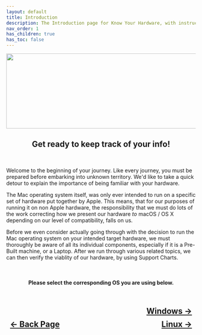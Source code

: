 ```yaml
---
layout: default
title: Introduction
description: The Introduction page for Know Your Hardware, with instructions for common Operating Systems on obtaining such information.
nav_order: 1
has_children: true
has_toc: false
---
```


<style>
  .navigation-container {
    display: flex;
    justify-content: space-between;
    align-items: center;
    width: 100%;
  }
  
  .nav-button {
    margin: 10px;
  }

  .windows-next-button-container {
    text-align: right;
  }

  .windows-next-button {
    margin: 10px;
    top: 0px;
    bottom: 0px;
    left: 0px;
    right: 0px;
  }
</style>

<p align="center">
  <img width="650" height="200" src="../../../assets/Header-KnowYourHardware.png">
</p>

<h2 align="center">Get ready to keep track of your info!</h2>
<br>

Welcome to the beginning of your journey. Like every journey, you must be prepared before embarking into unknown territory. We'd like to take a quick detour to explain the importance of being familiar with your hardware.

The Mac operating system itself, was only ever intended to run on a specific set of hardware put together by Apple. This means, that for our purposes of running it on non Apple hardware, the responsibility that we must do lots of the work correcting how we present our hardware *to* macOS / OS X depending on our level of compatibility, falls on us.

Before we even consider actually going through with the decision to run the Mac operating system on your intended target hardware, we must thoroughly be aware of all its individual components, especially if it is a Pre-Built machine, or a Laptop. After we run through various related topics, we can then verify the viablity of our hardware, by using Support Charts.

<br>
<h4 align="center">Please select the corresponding OS you are using below.</h4>

<h2 align="center">
  <br>
  <div class="windows-next-button-container">
  <a class="windows-next-button" href="../01-Windows/index/">Windows &rarr;</a>
  </div>
  <div class="navigation-container">
    <a class="nav-button" href="../../../docs/01-WelcomeArea/05-Instructs.html">&larr; Back Page</a>
    <a class="nav-button" href="../02-Linux/index/">Linux &rarr;</a>
  </div>
  <br>
</h2>
